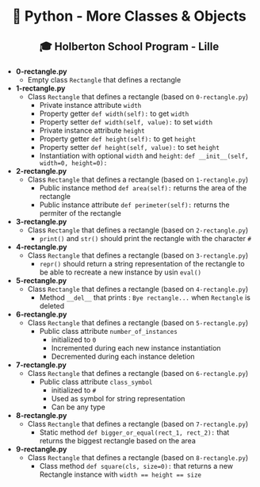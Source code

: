 # <p align="center">🐍 Python - More Classes & Objects</p>
## <p align="center">🎓 Holberton School Program - Lille</p>

- **0-rectangle.py**
  - Empty class `Rectangle` that defines a rectangle
- **1-rectangle.py**
  - Class `Rectangle` that defines a rectangle (based on `0-rectangle.py`)
      - Private instance attribute `width`
      - Property getter `def width(self):` to get `width`
      - Property setter `def width(self, value):` to set `width`
      - Private instance attribute `height`
      - Property getter `def height(self):` to get `height`
      - Property setter `def height(self, value):` to set `height`
      - Instantiation with optional `width` and `height`: `def __init__(self, width=0, height=0):`
- **2-rectangle.py**
  - Class `Rectangle` that defines a rectangle (based on `1-rectangle.py`)
      - Public instance method `def area(self):` returns the area of the rectangle
      - Public instance attribute `def perimeter(self):` returns the permiter of the rectangle
- **3-rectangle.py**
  - Class `Rectangle` that defines a rectangle (based on `2-rectangle.py`)
      - `print()` and `str()` should print the rectangle with the character `#`
- **4-rectangle.py**
  - Class `Rectangle` that defines a rectangle (based on `3-rectangle.py`)
      - `repr()` should return a string representation of the rectangle to be able to recreate a new instance by usin `eval()`
- **5-rectangle.py**
  - Class `Rectangle` that defines a rectangle (based on `4-rectangle.py`)
      - Method `__del__` that prints : `Bye rectangle...` when `Rectangle` is deleted
- **6-rectangle.py**
  - Class `Rectangle` that defines a rectangle (based on `5-rectangle.py`)
      - Public class attribute `number_of_instances`
          - initialized to `0`
          - Incremented during each new instance instantiation
          - Decremented during each instance deletion
- **7-rectangle.py**
  - Class `Rectangle` that defines a rectangle (based on `6-rectangle.py`)
      - Public class attribute `class_symbol`
          - initialized to `#`
          - Used as symbol for string representation
          - Can be any type
- **8-rectangle.py**
  - Class `Rectangle` that defines a rectangle (based on `7-rectangle.py`)
      - Static method `def bigger_or_equal(rect_1, rect_2):` that returns the biggest rectangle based on the area
- **9-rectangle.py**
  - Class `Rectangle` that defines a rectangle (based on `8-rectangle.py`)
      - Class method `def square(cls, size=0):` that returns a new Rectangle instance with `width == height == size`
